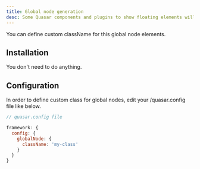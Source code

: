 ```yaml
---
title: Global node generation
desc: Some Quasar components and plugins to show floating elements will create global nodes appending them to the body.
---
```

You can define custom className for this global node elements.

## Installation

You don't need to do anything.

## Configuration

In order to define custom class for global nodes, edit your /quasar.config file like below.

```js
// quasar.config file

framework: {
  config: {
    globalNode: {
      className: 'my-class'
    }
  }
}
```
